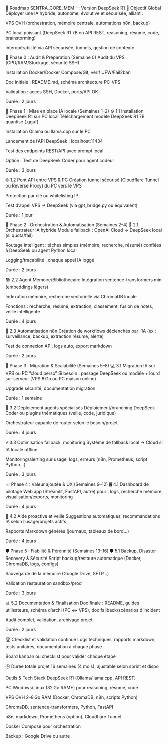 🧭 Roadmap SENTRA_CORE_MEM — Version DeepSeek R1
🏁 Objectif Global
Déployer une IA hybride, autonome, évolutive et sécurisée, alliant :

VPS OVH (orchestration, mémoire centrale, automations n8n, backup)

PC local puissant (DeepSeek R1 7B en API REST, reasoning, résumé, code, brainstorming)

Interopérabilité via API sécurisée, tunnels, gestion de contexte

🚦 Phase 0 : Audit & Préparation (Semaine 0)
Audit du VPS (CPU/RAM/Stockage, sécurité SSH)

Installation Docker/Docker Compose/Git, vérif UFW/Fail2ban

Doc initiale : README.md, schéma architecture PC-VPS

Validation : accès SSH, Docker, ports/API OK

Durée : 2 jours

🚀 Phase 1 : Mise en place IA locale (Semaines 1–2)
⚙️ 1.1 Installation DeepSeek R1 sur PC local
Téléchargement modèle DeepSeek R1 7B quantisé (.gguf)

Installation Ollama ou llama.cpp sur le PC

Lancement de l’API DeepSeek : localhost:11434

Test des endpoints REST/API avec prompt local

Option : Test de DeepSeek Coder pour agent codeur

Durée : 3 jours

🌐 1.2 Pont API entre VPS & PC
Création tunnel sécurisé (Cloudflare Tunnel ou Reverse Proxy) du PC vers le VPS

Protection par clé ou whitelisting IP

Test d’appel VPS → DeepSeek (via gpt_bridge.py ou équivalent)

Durée : 1 jour

🧩 Phase 2 : Orchestration & Automatisation (Semaines 2–4)
🔀 2.1 Orchestrateur IA hybride
Module fallback : OpenAI Cloud → DeepSeek local (si quota/fail)

Routage intelligent : tâches simples (mémoire, recherche, résumé) confiées à DeepSeek ou agent Python local

Logging/traçabilité : chaque appel IA loggé

Durée : 2 jours

📚 2.2 Agent Mémoire/Bibliothécaire
Intégration sentence-transformers mini (embeddings légers)

Indexation mémoire, recherche vectorielle via ChromaDB locale

Fonctions : recherche, résumé, extraction, classement, fusion de notes, veille intelligente

Durée : 4 jours

🔗 2.3 Automatisation n8n
Création de workflows déclenchés par l’IA (ex : surveillance, backup, extraction résumé, alerte)

Test de connexion API, logs auto, export markdown

Durée : 2 jours

🚚 Phase 3 : Migration & Scalabilité (Semaines 5–8)
💻 3.1 Migration IA sur VPS ou PC “cloud perso”
Si besoin : passage DeepSeek ou modèle + lourd sur serveur (VPS 8 Go ou PC maison online)

Upgrade sécurité, documentation migration

Durée : 1 semaine

🧩 3.2 Déploiement agents spécialisés
Déploiement/branching DeepSeek Coder ou plugins thématiques (veille, code, juridique)

Orchestrateur capable de router selon le besoin/projet

Durée : 4 jours

⚡ 3.3 Optimisation fallback, monitoring
Système de fallback local → Cloud si IA locale offline

Monitoring/alerting sur usage, logs, erreurs (n8n, Prometheus, script Python…)

Durée : 3 jours

📈 Phase 4 : Valeur ajoutée & UX (Semaines 9–12)
🖥️ 4.1 Dashboard de pilotage
Web app (Streamlit, FastAPI, autre) pour : logs, recherche mémoire, visualisation/exports, monitoring

Durée : 4 jours

🤖 4.2 Aide proactive et veille
Suggestions automatiques, recommandations IA selon l’usage/projets actifs

Rapports Markdown générés (journaux, tableaux de bord…)

Durée : 4 jours

🛡️ Phase 5 : Fiabilité & Pérennité (Semaines 13–16)
🛡️ 5.1 Backup, Disaster Recovery & Sécurité
Script backup/restaure automatique (Docker, ChromaDB, logs, configs)

Sauvegarde de la mémoire (Google Drive, SFTP…)

Validation restauration sandbox/prod

Durée : 3 jours

📊 5.2 Documentation & Finalisation
Doc finale : README, guides utilisateurs, schéma d’archi (PC ↔ VPS), doc fallback/scénarios d’incident

Audit complet, validation, archivage projet

Durée : 2 jours

🏆 Checklist et validation continue
Logs techniques, rapports markdown, tests unitaires, documentation à chaque phase

Board kanban ou checklist pour valider chaque étape

🕒 Durée totale projet
16 semaines (4 mois), ajustable selon sprint et dispo

Outils & Tech Stack
DeepSeek R1 (Ollama/llama.cpp, API REST)

PC Windows/Linux (32 Go RAM+) pour reasoning, résumé, code

VPS OVH 2–8 Go RAM (Docker, ChromaDB, n8n, scripts Python)

ChromaDB, sentence-transformers, Python, FastAPI

n8n, markdown, Prometheus (option), Cloudflare Tunnel

Docker Compose pour orchestration

Backup : Google Drive ou autre


